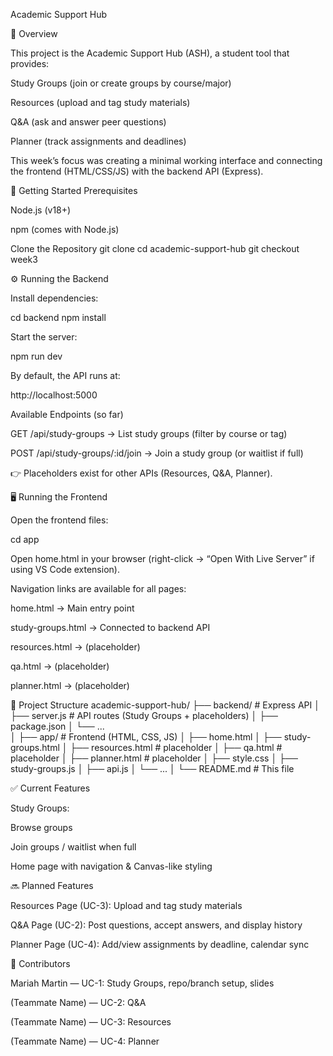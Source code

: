 Academic Support Hub 

📌 Overview

This project is the Academic Support Hub (ASH), a student tool that provides:

Study Groups (join or create groups by course/major)

Resources (upload and tag study materials)

Q&A (ask and answer peer questions)

Planner (track assignments and deadlines)

This week’s focus was creating a minimal working interface and connecting the frontend (HTML/CSS/JS) with the backend API (Express).


🚀 Getting Started
Prerequisites

Node.js
 (v18+)

npm (comes with Node.js)

Clone the Repository
git clone <repo-url>
cd academic-support-hub
git checkout week3

⚙️ Running the Backend

Install dependencies:

cd backend
npm install


Start the server:

npm run dev


By default, the API runs at:

http://localhost:5000

Available Endpoints (so far)

GET /api/study-groups → List study groups (filter by course or tag)

POST /api/study-groups/:id/join → Join a study group (or waitlist if full)

👉 Placeholders exist for other APIs (Resources, Q&A, Planner).


🖥️ Running the Frontend

Open the frontend files:

cd app


Open home.html in your browser (right-click → “Open With Live Server” if using VS Code extension).

Navigation links are available for all pages:

home.html → Main entry point

study-groups.html → Connected to backend API

resources.html → (placeholder)

qa.html → (placeholder)

planner.html → (placeholder)


📂 Project Structure
academic-support-hub/
├── backend/              # Express API
│   ├── server.js         # API routes (Study Groups + placeholders)
│   ├── package.json
│   └── ...               
│
├── app/                  # Frontend (HTML, CSS, JS)
│   ├── home.html
│   ├── study-groups.html
│   ├── resources.html    # placeholder
│   ├── qa.html           # placeholder
│   ├── planner.html      # placeholder
│   ├── style.css
│   ├── study-groups.js
│   ├── api.js
│   └── ...
│
└── README.md             # This file


✅ Current Features

Study Groups:

Browse groups

Join groups / waitlist when full

Home page with navigation & Canvas-like styling


🔜 Planned Features

Resources Page (UC-3): Upload and tag study materials

Q&A Page (UC-2): Post questions, accept answers, and display history

Planner Page (UC-4): Add/view assignments by deadline, calendar sync


👥 Contributors

Mariah Martin — UC-1: Study Groups, repo/branch setup, slides

(Teammate Name) — UC-2: Q&A

(Teammate Name) — UC-3: Resources

(Teammate Name) — UC-4: Planner
